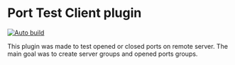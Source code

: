 # Port Test Client plugin
[![Auto build](https://github.com/DKorablin/Plugin.PortClient/actions/workflows/release.yml/badge.svg)](https://github.com/DKorablin/Plugin.PortClientreleases/latest)

This plugin was made to test opened or closed ports on remote server. The main goal was to create server groups and opened ports groups.